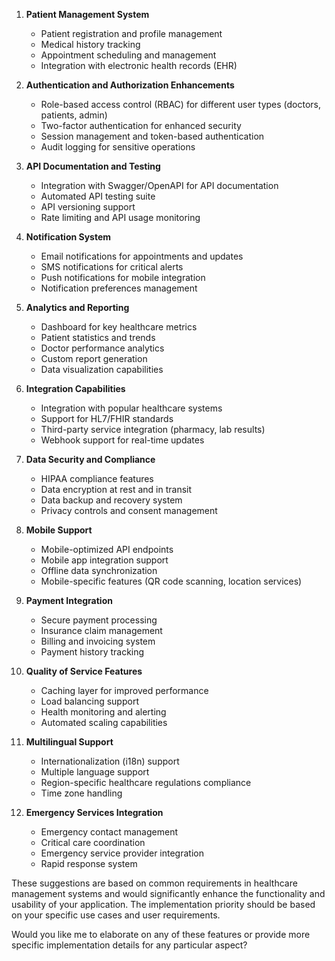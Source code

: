 1. **Patient Management System**
    - Patient registration and profile management
    - Medical history tracking
    - Appointment scheduling and management
    - Integration with electronic health records (EHR)

2. **Authentication and Authorization Enhancements**
    - Role-based access control (RBAC) for different user types (doctors, patients, admin)
    - Two-factor authentication for enhanced security
    - Session management and token-based authentication
    - Audit logging for sensitive operations

3. **API Documentation and Testing**
    - Integration with Swagger/OpenAPI for API documentation
    - Automated API testing suite
    - API versioning support
    - Rate limiting and API usage monitoring

4. **Notification System**
    - Email notifications for appointments and updates
    - SMS notifications for critical alerts
    - Push notifications for mobile integration
    - Notification preferences management

5. **Analytics and Reporting**
    - Dashboard for key healthcare metrics
    - Patient statistics and trends
    - Doctor performance analytics
    - Custom report generation
    - Data visualization capabilities

6. **Integration Capabilities**
    - Integration with popular healthcare systems
    - Support for HL7/FHIR standards
    - Third-party service integration (pharmacy, lab results)
    - Webhook support for real-time updates

7. **Data Security and Compliance**
    - HIPAA compliance features
    - Data encryption at rest and in transit
    - Data backup and recovery system
    - Privacy controls and consent management

8. **Mobile Support**
    - Mobile-optimized API endpoints
    - Mobile app integration support
    - Offline data synchronization
    - Mobile-specific features (QR code scanning, location services)

9. **Payment Integration**
    - Secure payment processing
    - Insurance claim management
    - Billing and invoicing system
    - Payment history tracking

10. **Quality of Service Features**
    - Caching layer for improved performance
    - Load balancing support
    - Health monitoring and alerting
    - Automated scaling capabilities

11. **Multilingual Support**
    - Internationalization (i18n) support
    - Multiple language support
    - Region-specific healthcare regulations compliance
    - Time zone handling

12. **Emergency Services Integration**
    - Emergency contact management
    - Critical care coordination
    - Emergency service provider integration
    - Rapid response system

These suggestions are based on common requirements in healthcare management systems and would significantly enhance the functionality and usability of your application. The implementation priority should be based on your specific use cases and user requirements.

Would you like me to elaborate on any of these features or provide more specific implementation details for any particular aspect?
